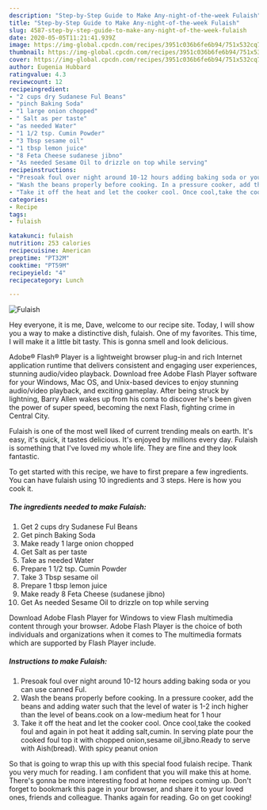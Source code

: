 ```yaml
---
description: "Step-by-Step Guide to Make Any-night-of-the-week Fulaish"
title: "Step-by-Step Guide to Make Any-night-of-the-week Fulaish"
slug: 4587-step-by-step-guide-to-make-any-night-of-the-week-fulaish
date: 2020-05-05T11:21:41.939Z
image: https://img-global.cpcdn.com/recipes/3951c036b6fe6b94/751x532cq70/fulaish-recipe-main-photo.jpg
thumbnail: https://img-global.cpcdn.com/recipes/3951c036b6fe6b94/751x532cq70/fulaish-recipe-main-photo.jpg
cover: https://img-global.cpcdn.com/recipes/3951c036b6fe6b94/751x532cq70/fulaish-recipe-main-photo.jpg
author: Eugenia Hubbard
ratingvalue: 4.3
reviewcount: 12
recipeingredient:
- "2 cups dry Sudanese Ful Beans"
- "pinch Baking Soda"
- "1 large onion chopped"
- " Salt as per taste"
- "as needed Water"
- "1 1/2 tsp. Cumin Powder"
- "3 Tbsp sesame oil"
- "1 tbsp lemon juice"
- "8 Feta Cheese sudanese jibno"
- "As needed Sesame Oil to drizzle on top while serving"
recipeinstructions:
- "Presoak foul over night around 10-12 hours adding baking soda or you can use canned Ful."
- "Wash the beans properly before cooking. In a pressure cooker, add the beans and adding water such that the level of water is 1-2 inch higher than the level of beans.cook on a low-medium heat for 1 hour"
- "Take it off the heat and let the cooker cool. Once cool,take the cooked foul and again in pot heat it adding salt,cumin. In serving plate pour the cooked foul top it with chopped onion,sesame oil,jibno.Ready to serve with Aish(bread). With spicy peanut onion"
categories:
- Recipe
tags:
- fulaish

katakunci: fulaish 
nutrition: 253 calories
recipecuisine: American
preptime: "PT32M"
cooktime: "PT59M"
recipeyield: "4"
recipecategory: Lunch

---
```



![Fulaish](https://img-global.cpcdn.com/recipes/3951c036b6fe6b94/751x532cq70/fulaish-recipe-main-photo.jpg)

Hey everyone, it is me, Dave, welcome to our recipe site. Today, I will show you a way to make a distinctive dish, fulaish. One of my favorites. This time, I will make it a little bit tasty. This is gonna smell and look delicious.

Adobe® Flash® Player is a lightweight browser plug-in and rich Internet application runtime that delivers consistent and engaging user experiences, stunning audio/video playback. Download free Adobe Flash Player software for your Windows, Mac OS, and Unix-based devices to enjoy stunning audio/video playback, and exciting gameplay. After being struck by lightning, Barry Allen wakes up from his coma to discover he&#39;s been given the power of super speed, becoming the next Flash, fighting crime in Central City.

Fulaish is one of the most well liked of current trending meals on earth. It's easy, it's quick, it tastes delicious. It's enjoyed by millions every day. Fulaish is something that I've loved my whole life. They are fine and they look fantastic.


To get started with this recipe, we have to first prepare a few ingredients. You can have fulaish using 10 ingredients and 3 steps. Here is how you cook it.

<!--inarticleads1-->

##### The ingredients needed to make Fulaish:

1. Get 2 cups dry Sudanese Ful Beans
1. Get pinch Baking Soda
1. Make ready 1 large onion chopped
1. Get  Salt as per taste
1. Take as needed Water
1. Prepare 1 1/2 tsp. Cumin Powder
1. Take 3 Tbsp sesame oil
1. Prepare 1 tbsp lemon juice
1. Make ready 8 Feta Cheese (sudanese jibno)
1. Get As needed Sesame Oil to drizzle on top while serving


Download Adobe Flash Player for Windows to view Flash multimedia content through your browser. Adobe Flash Player is the choice of both individuals and organizations when it comes to The multimedia formats which are supported by Flash Player include. 

<!--inarticleads2-->

##### Instructions to make Fulaish:

1. Presoak foul over night around 10-12 hours adding baking soda or you can use canned Ful.
1. Wash the beans properly before cooking. In a pressure cooker, add the beans and adding water such that the level of water is 1-2 inch higher than the level of beans.cook on a low-medium heat for 1 hour
1. Take it off the heat and let the cooker cool. Once cool,take the cooked foul and again in pot heat it adding salt,cumin. In serving plate pour the cooked foul top it with chopped onion,sesame oil,jibno.Ready to serve with Aish(bread). With spicy peanut onion




So that is going to wrap this up with this special food fulaish recipe. Thank you very much for reading. I am confident that you will make this at home. There's gonna be more interesting food at home recipes coming up. Don't forget to bookmark this page in your browser, and share it to your loved ones, friends and colleague. Thanks again for reading. Go on get cooking!
